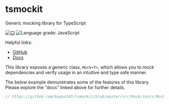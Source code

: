 # tsmockit
Generic mocking library for TypeScript

[![CI](https://github.com/bayes343/tsmockit/actions/workflows/ci.yml/badge.svg)](https://github.com/bayes343/tsmockit/actions/workflows/ci.yml)
![Language grade: JavaScript](https://img.shields.io/lgtm/grade/javascript/g/bayes343/tsmockit.svg?logo=lgtm&logoWidth=18)


Helpful links:
- [GitHub](https://github.com/bayes343/tsmockit)
- [Docs](https://bayes343.github.io/tsmockit/modules.html)

This library exposes a generic class, `Mock<T>`, which allows you to mock dependencies and verify usage in an intuitive and type safe manner.

The below example demonstrates some of the features of this library. Please explore the "docs" linked above for further details.

```typescript
// https://github.com/bayes343/tsmockit/blob/master/src/Mock/tests/Mock-Car-Example.spec.ts


```
